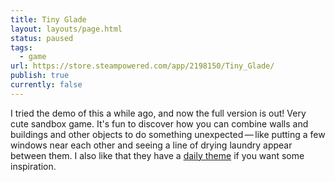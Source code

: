 ```yaml
---
title: Tiny Glade
layout: layouts/page.html
status: paused
tags:
  - game
url: https://store.steampowered.com/app/2198150/Tiny_Glade/
publish: true
currently: false
---
```

I tried the demo of this a while ago, and now the full version is out! Very cute sandbox game. It's fun to discover how you can combine walls and buildings and other objects to do something unexpected — like putting a few windows near each other and seeing a line of drying laundry appear between them. I also like that they have a [daily theme](https://steamcommunity.com/app/2198150/discussions/0/4844274022649610626/) if you want some inspiration.